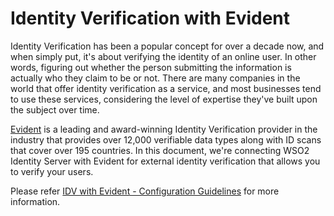 # Identity Verification with Evident

Identity Verification has been a popular concept for over a decade now, and when simply put, it's about verifying 
the identity of an online user. In other words, figuring out whether the person submitting the information is 
actually who they claim to be or not. There are many companies in the world that offer identity verification as a 
service, and most businesses tend to use these services, considering the level of expertise they've built upon the 
subject over time.

[Evident](https://www.evidentid.com) is a leading and award-winning Identity Verification provider in the industry 
that provides over 12,000 verifiable data types along with ID scans that cover over 195 countries. In this document, 
we're connecting WSO2 Identity Server with Evident for external identity verification that allows you to verify 
your users.

Please refer [IDV with Evident - Configuration Guidelines](docs/README.md) for more information.

